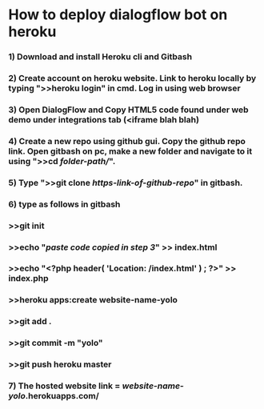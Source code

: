 # How to deploy dialogflow bot on heroku

### 1) Download and install Heroku cli and Gitbash 
### 2) Create account on heroku website. Link to heroku locally by typing ">>heroku login" in cmd. Log in using web browser
### 3) Open DialogFlow and Copy HTML5 code found under web demo under integrations tab (<iframe blah blah)
### 4) Create a new repo using github gui. Copy the github repo link. Open gitbash on pc, make a new folder and navigate to it using ">>cd *folder-path/*".
### 5) Type ">>git clone *https-link-of-github-repo*" in gitbash.
### 6) type as follows in gitbash
###    >>git init
###    >>echo "*paste code copied in step 3*" >> index.html
###    >>echo "\<?php header( 'Location: /index.html' ) ;  ?>" >> index.php
###    >>heroku apps:create website-name-yolo
###    >>git add .
###    >>git commit -m "yolo"
###    >>git push heroku master
### 7) The hosted website link = *website-name-yolo*.herokuapps.com/
